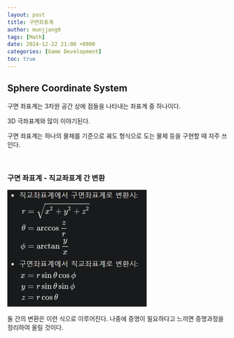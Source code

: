 ```yaml
---
layout: post
title: 구면좌표계
author: munjjang9
tags: [Math]
date: 2024-12-22 21:00 +0900
categories: [Game Development]
toc: true
---
```


## Sphere Coordinate System

구면 좌표계는 3차원 공간 상에 점들을 나타내는 좌표계 중 하나이다.

3D 극좌표계와 많이 이야기된다.

구면 좌표계는 하나의 물체를 기준으로 궤도 형식으로 도는 물체 등을 구현할 때 자주 쓰인다.

<br>

### 구면 좌표계 - 직교좌표계 간 변환

![Sphere Coordinate System transformation](/assets/images/Sphere-Coordinate-System-transformation.png)

둘 간의 변환은 이런 식으로 이루어진다. 나중에 증명이 필요하다고 느끼면 증명과정을 정리하여 올릴 것이다.


